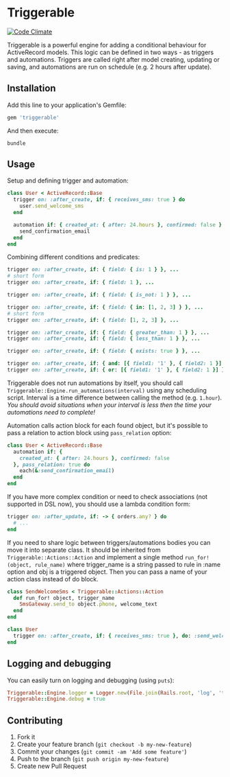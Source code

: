 # Triggerable

[![Code Climate](https://codeclimate.com/github/anjlab/triggerable/badges/gpa.svg)](https://codeclimate.com/github/anjlab/triggerable)

Triggerable is a powerful engine for adding a conditional behaviour for ActiveRecord models. This logic can be defined in two ways - as triggers and automations. Triggers are called right after model creating, updating or saving, and automations are run on schedule (e.g. 2 hours after update).

## Installation

Add this line to your application's Gemfile:

```ruby
gem 'triggerable'
```

And then execute:

```shell
bundle
```

## Usage

Setup and defining trigger and automation:

```ruby
class User < ActiveRecord::Base
  trigger on: :after_create, if: { receives_sms: true } do
    user.send_welcome_sms
  end

  automation if: { created_at: { after: 24.hours }, confirmed: false } do
    send_confirmation_email
  end
end
```

Combining different conditions and predicates:

```ruby
trigger on: :after_create, if: { field: { is: 1 } }, ...
# short form
trigger on: :after_create, if: { field: 1 }, ...

trigger on: :after_create, if: { field: { is_not: 1 } }, ...

trigger on: :after_create, if: { field: { in: [1, 2, 3] } }, ...
# short form
trigger on: :after_create, if: { field: [1, 2, 3] }, ...

trigger on: :after_create, if: { field: { greater_than: 1 } }, ...
trigger on: :after_create, if: { field: { less_than: 1 } }, ...

trigger on: :after_create, if: { field: { exists: true } }, ...

trigger on: :after_create, if: { and: [{ field1: '1' }, { field2: 1 }] }, ...
trigger on: :after_create, if: { or: [{ field1: '1' }, { field2: 1 }] }, ...
```

Triggerable does not run automations by itself, you should call `Triggerable::Engine.run_automations(interval)` using any scheduling script. Interval is a time difference between calling the method (e.g. `1.hour`). *You should avoid situations when your interval is less then the time your automations need to complete!*

Automation calls action block for each found object, but it's possible to pass a relation to action block using `pass_relation` option: 

```ruby
class User < ActiveRecord::Base
  automation if: {
    created_at: { after: 24.hours }, confirmed: false
  }, pass_relation: true do
    each(&:send_confirmation_email)
  end
end
```

If you have more complex condition or need to check associations (not supported in DSL now), you should use a lambda condition form:

```ruby
trigger on: :after_update, if: -> { orders.any? } do
  # ...
end
```

If you need to share logic between triggers/automations bodies you can move it into separate class. It should be inherited from `Triggerable::Actions::Action` and implement a single method `run_for!(object, rule_name)` where trigger_name is a string passed to rule in :name option and obj is a triggered object. Then you can pass a name of your action class instead of do block.

```ruby
class SendWelcomeSms < Triggerable::Actions::Action
  def run_for! object, trigger_name
    SmsGateway.send_to object.phone, welcome_text
  end
end

class User
  trigger on: :after_create, if: { receives_sms: true }, do: :send_welcome_sms
end
```

## Logging and debugging

You can easily turn on logging and debugging (using `puts`):

```ruby
Triggerable::Engine.logger = Logger.new(File.join(Rails.root, 'log', 'triggers.log'))
Triggerable::Engine.debug = true
```


## Contributing

1. Fork it
2. Create your feature branch (`git checkout -b my-new-feature`)
3. Commit your changes (`git commit -am 'Add some feature'`)
4. Push to the branch (`git push origin my-new-feature`)
5. Create new Pull Request
